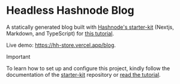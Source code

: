 # Headless Hashnode Blog

A statically generated blog built with [Hashnode's starter-kit](https://github.com/Hashnode/starter-kit) (Nextjs, Markdown, and TypeScript) for [this tutorial](#).

Live demo: <https://hh-store.vercel.app/blog>.

> [!IMPORTANT]  
>
> To learn how to set up and configure this project, kindly follow the documentation of the [starter-kit](https://github.com/Hashnode/starter-kit?tab=readme-ov-file#how-to-deploy) repository or [read the tutorial](#).
